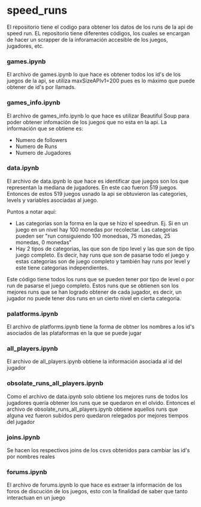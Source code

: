# speed_runs

El repositorio tiene el codigo para obtener los datos de los runs de la api de speed run. EL repositorio tiene diferentes códigos, los cuales se encargan de hacer un scrapper de la inforamación accesible de los juegos, jugadores, etc.

### games.ipynb

El archivo de games.ipynb lo que hace es obtener todos los id's de los juegos de la api, se utiliza maxSizeAPIv1=200 pues es lo máximo que puede obtener de id's por llamads.

### games_info.ipynb

El archivo de games_info.ipynb lo que hace es utilizar Beautiful Soup para poder obtener infomación de los juegos que no esta en la api. La información que se obtiene es:

* Numero de followers
* Numero de Runs
* Numero de Jugadores

### data.ipynb

El archivo de data.ipynb lo que hace es identificar que juegos son los que representan la mediana de jugadores. En este cao fueron 519 juegos. Entonces de estos 519 juegos usnado la api se obtuvieron las categories, levels y variables asociadas al juego.

Puntos a notar aquí:

* Las categorias son la forma en la que se hizo el speedrun. Ej. Si en un juego en un nivel hay 100 monedas por recolectar. Las categorias pueden ser "run consiguiendo 100 monedsas, 75 monedas, 25 monedas, 0 monedas"
* Hay 2 tipos de categorias, las que son de tipo level y las que son de tipo juego completo. Es decir, hay runs que son de pasarse todo el juego y estas categorias son de juego completo y también hay runs por level y este tiene categorias independientes.

Este código tiene todos los runs que se pueden tener por tipo de level o por run de pasarse el juego completo. Estos runs que se obtienen son los mejores runs que se han logrado obtener de cada jugador, es decir, un jugador no puede tener dos runs en un cierto nivel en cierta categoria.

### palatforms.ipynb

El archivo de platforms.ipynb tiene la forma de obtner los nombres a los id's asociados de las plataformas en la que se puede jugar

### all_players.ipynb

El archivo de all_players.ipynb obtiene la información asociada al id del jugador

### obsolate_runs_all_players.ipynb 

Como el archivo de data.ipynb solo obtiene los mejores runs de todos los jugadores quería obtener los runs que se quedaron en el olvido. Entonces el archivo de obsolate_runs_all_players.ipynb obtiene aquellos runs que alguna vez fueron subidos pero quedaron relegados por mejores tiempos del jugador

### joins.ipynb

Se hacen los respectivos joins de los csvs obtenidos para cambiar las id's por nombres reales

### forums.ipynb

El archivo de forums.ipynb lo que hace es extraer la información de los foros de discución de los juegos, esto con la finalidad de saber que tanto interactuan en un juego
